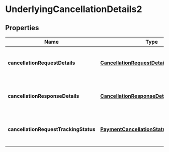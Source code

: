 
# UnderlyingCancellationDetails2

## Properties
Name | Type | Description | Notes
------------ | ------------- | ------------- | -------------
**cancellationRequestDetails** | [**CancellationRequestDetails1**](CancellationRequestDetails1.md) | Provides information from the cancellation request. |  [optional]
**cancellationResponseDetails** | [**CancellationResponseDetails1**](CancellationResponseDetails1.md) | Provides information from the cancellation response. |  [optional]
**cancellationRequestTrackingStatus** | [**PaymentCancellationStatusReason2Code**](PaymentCancellationStatusReason2Code.md) | Specifies the status of the cancellation request. |  [optional]



